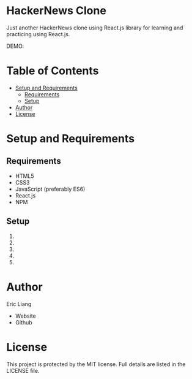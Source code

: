 # HackerNews Clone
Just another HackerNews clone using React.js library for learning and practicing using React.js.

DEMO: []()

# Table of Contents
- [Setup and Requirements](#setup-and-requirements)
  + [Requirements](#requirements)
  + [Setup](#setup)
- [Author](#author)
- [License](#license)

# Setup and Requirements
## Requirements
- HTML5
- CSS3
- JavaScript (preferably ES6)
- React.js
- NPM

## Setup
1. 
2. 
3. 
4. 
5. 

# Author
Eric Liang
- Website []()
- Github []()

# License
This project is protected by the MIT license. Full details are listed in the LICENSE file.
